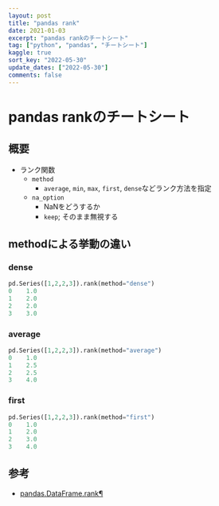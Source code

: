 ```yaml
---
layout: post
title: "pandas rank"
date: 2021-01-03
excerpt: "pandas rankのチートシート"
tag: ["python", "pandas", "チートシート"]
kaggle: true
sort_key: "2022-05-30"
update_dates: ["2022-05-30"]
comments: false
---
```


# pandas rankのチートシート

## 概要
 - ランク関数
   - `method`
     - `average`, `min`, `max`, `first`, `dense`などランク方法を指定
   - `na_option`
     - NaNをどうするか
     - `keep`; そのまま無視する


## methodによる挙動の違い

### dense

```python
pd.Series([1,2,2,3]).rank(method="dense")
0    1.0
1    2.0
2    2.0
3    3.0
```

### average

```python
pd.Series([1,2,2,3]).rank(method="average")
0    1.0
1    2.5
2    2.5
3    4.0
```

### first

```python
pd.Series([1,2,2,3]).rank(method="first")
0    1.0
1    2.0
2    3.0
3    4.0
```

## 参考
 - [pandas.DataFrame.rank¶](https://pandas.pydata.org/docs/reference/api/pandas.DataFrame.rank.html)
